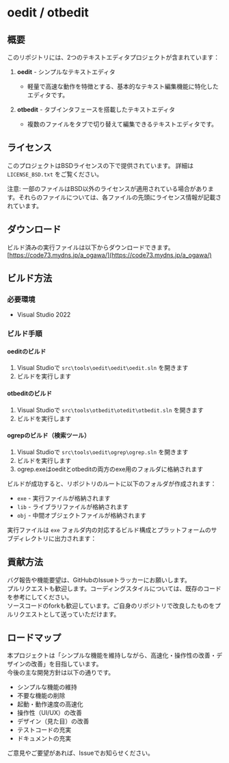 # oedit / otbedit

## 概要

このリポジトリには、2つのテキストエディタプロジェクトが含まれています：

1. **oedit** - シンプルなテキストエディタ
   - 軽量で高速な動作を特徴とする、基本的なテキスト編集機能に特化したエディタです。

2. **otbedit** - タブインタフェースを搭載したテキストエディタ
   - 複数のファイルをタブで切り替えて編集できるテキストエディタです。

## ライセンス

このプロジェクトはBSDライセンスの下で提供されています。
詳細は `LICENSE_BSD.txt` をご覧ください。

注意: 一部のファイルはBSD以外のライセンスが適用されている場合があります。それらのファイルについては、各ファイルの先頭にライセンス情報が記載されています。

## ダウンロード

ビルド済みの実行ファイルは以下からダウンロードできます。  
[https://code73.mydns.jp/a_ogawa/](https://code73.mydns.jp/a_ogawa/)

## ビルド方法

### 必要環境

- Visual Studio 2022

### ビルド手順

#### oeditのビルド

1. Visual Studioで `src\tools\oedit\oedit\oedit.sln` を開きます
2. ビルドを実行します

#### otbeditのビルド

1. Visual Studioで `src\tools\otbedit\otedit\otbedit.sln` を開きます
2. ビルドを実行します

#### ogrepのビルド（検索ツール）

1. Visual Studioで `src\tools\oedit\ogrep\ogrep.sln` を開きます
2. ビルドを実行します
3. ogrep.exeはoeditとotbeditの両方のexe用のフォルダに格納されます

ビルドが成功すると、リポジトリのルートに以下のフォルダが作成されます：
- `exe` - 実行ファイルが格納されます
- `lib` - ライブラリファイルが格納されます
- `obj` - 中間オブジェクトファイルが格納されます

実行ファイルは `exe` フォルダ内の対応するビルド構成とプラットフォームのサブディレクトリに出力されます：

## 貢献方法

バグ報告や機能要望は、GitHubのIssueトラッカーにお願いします。  
プルリクエストも歓迎します。コーディングスタイルについては、既存のコードを参考にしてください。  
ソースコードのforkも歓迎しています。ご自身のリポジトリで改良したものをプルリクエストとして送っていただけます。

## ロードマップ

本プロジェクトは「シンプルな機能を維持しながら、高速化・操作性の改善・デザインの改善」を目指しています。  
今後の主な開発方針は以下の通りです。

- シンプルな機能の維持
- 不要な機能の削除
- 起動・動作速度の高速化
- 操作性（UI/UX）の改善
- デザイン（見た目）の改善
- テストコードの充実
- ドキュメントの充実

ご意見やご要望があれば、Issueでお知らせください。

